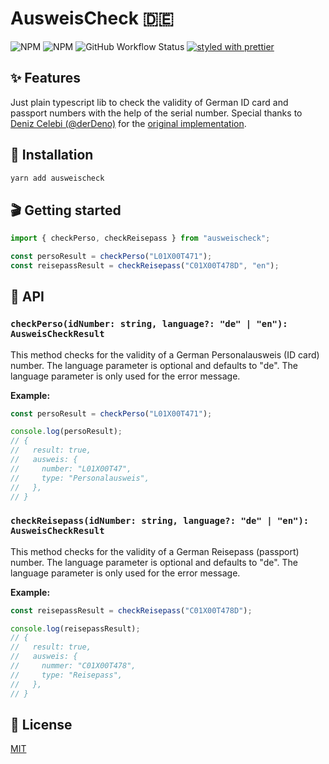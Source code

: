 # AusweisCheck 🇩🇪

![NPM](https://img.shields.io/npm/l/@LILA-SCHULE/ausweischeck)
![NPM](https://img.shields.io/npm/v/@LILA-SCHULE/ausweischeck)
![GitHub Workflow Status](https://github.com/LILA-SCHULE/ausweischeck/actions/workflows/typescript-library-starter.yml/badge.svg?branch=main)
[![styled with prettier](https://img.shields.io/badge/styled_with-prettier-ff69b4.svg)](https://github.com/prettier/prettier)

## ✨ Features

Just plain typescript lib to check the validity of German ID card and passport numbers with the help of the serial number.
Special thanks to [Deniz Celebi (@derDeno)](https://github.com/derDeno) for the [original implementation](https://github.com/derDeno/AusweisCheck).

## 🔧 Installation

```sh
yarn add ausweischeck
```

## 🎬 Getting started

```ts
import { checkPerso, checkReisepass } from "ausweischeck";

const persoResult = checkPerso("L01X00T471");
const reisepassResult = checkReisepass("C01X00T478D", "en");
```

## 📜 API

### `checkPerso(idNumber: string, language?: "de" | "en"): AusweisCheckResult`

This method checks for the validity of a German Personalausweis (ID card) number.
The language parameter is optional and defaults to "de". The language parameter is only used for the error message.

**Example:**

```ts
const persoResult = checkPerso("L01X00T471");

console.log(persoResult);
// {
//   result: true,
//   ausweis: {
//     number: "L01X00T47",
//     type: "Personalausweis",
//   },
// }
```

### `checkReisepass(idNumber: string, language?: "de" | "en"): AusweisCheckResult`

This method checks for the validity of a German Reisepass (passport) number.
The language parameter is optional and defaults to "de". The language parameter is only used for the error message.

**Example:**

```ts
const reisepassResult = checkReisepass("C01X00T478D");

console.log(reisepassResult);
// {
//   result: true,
//   ausweis: {
//     nummer: "C01X00T478",
//     type: "Reisepass",
//   },
// }
```

## 🥂 License

[MIT](./LICENSE.md)
